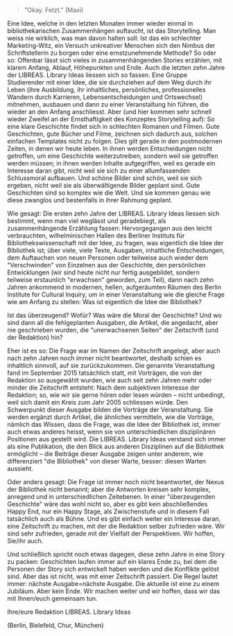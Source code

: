 
> "Okay. Fetzt." (Maxi)

Eine Idee, welche in den letzten Monaten immer wieder einmal in
bibliothekarischen Zusammenhängen auftaucht, ist das Storytelling. Man
weiss nie wirklich, was man davon halten soll: Ist das ein schlechter
Marketing-Witz, ein Versuch unkreativer Menschen sich den Nimbus der
Schriftstellerin zu borgen oder eine ernstzunehmende Methode? So oder
so: Offenbar lässt sich vieles in zusammenhängenden Stories erzählen,
mit klarem Anfang, Ablauf, Höhepunkten und Ende. Auch die letzten zehn
Jahre der LIBREAS. Library Ideas liessen sich so fassen. Eine Gruppe
Studierender mit einer Idee, die sie durchziehen auf dem Weg durch ihr
Leben (ihre Ausbildung, ihr inhaltliches, persönliches, professionelles
Wandern durch Karrieren, Lebensentscheidungen und Ortswechsel)
mitnehmen, ausbauen und dann zu einer Veranstaltung hin führen, die
wieder an den Anfang anschliesst. Aber (und hier kommen sehr schnell
wieder Zweifel an der Ernsthaftigkeit des Konzeptes Storytelling auf):
So eine klare Geschichte findet sich in schlechten Romanen und Filmen.
Gute Geschichten, gute Bücher und Filme, zeichnen sich dadurch aus,
solchen einfachen Templates nicht zu folgen. Dies gilt gerade in den
postmodernen Zeiten, in denen wir heute leben. In ihnen werden
Entscheidungen nicht getroffen, um eine Geschichte weiterzutreiben,
sondern weil sie getroffen werden müssen; in ihnen werden Inhalte
aufgegriffen, weil es gerade ein Interesse daran gibt, nicht weil sie
sich zu einer allumfassenden Schlussmoral aufbauen. Und schöne Bilder
sind schön, weil sie sich ergeben, nicht weil sie als überwältigende
Bilder geplant sind. Gute Geschichten sind so komplex wie die Welt. Und
sie kommen genau wie diese zwanglos und bestenfalls in ihrer Rahmung
geplant.

Wie gesagt: Die ersten zehn Jahre der LIBREAS. Library Ideas liessen
sich bestimmt, wenn man viel weglässt und geradebiegt, als
zusammenhängende Erzählung fassen: Hervorgegangen aus den leicht
verbrauchten, wilhelminischen Hallen des Berliner Instituts für
Bibliothekswissenschaft mit der Idee, zu fragen, was eigentlich die Idee
der Bibliothek ist; über viele, viele Texte, Ausgaben, inhaltliche
Entscheidungen, dem Auftauchen von neuen Personen oder teilweise auch
wieder dem "Verschwinden" von Einzelnen aus der Geschichte, den
persönlichen Entwicklungen (wir sind heute nicht nur fertig ausgebildet,
sondern teilweise erstaunlich "erwachsen" geworden, zum Teil), dann nach
zehn Jahren ankommend in modernen, hellen, aufgeräumten Räumen des
Berlin Institute for Cultural Inquiry, um in einer Veranstaltung wie die
gleiche Frage wie am Anfang zu stellen: Was ist eigentlich die Idee der
Bibliothek?

Ist das überzeugend? Wofür? Was wäre die Moral der Geschichte? Und wo
sind dann all die fehlgeplanten Ausgaben, die Artikel, die angedacht,
aber nie geschrieben wurden, die "unerwachsenen Seiten" der Zeitschrift
(und der Redaktion) hin?

Eher ist es so: Die Frage war im Namen der Zeitschrift angelegt, aber
auch nach zehn Jahren noch immer nicht beantwortet, deshalb schien es
inhaltlich sinnvoll, auf sie zurückzukommen. Die genannte Veranstaltung
fand im September 2015 tatsächlich statt, mit Vorträgen, die von der
Redaktion so ausgewählt wurden, wie auch seit zehn Jahren mehr oder
minder die Zeitschrift entsteht: Nach dem subjektiven Interesse der
Redaktion; so, wie wir sie gerne hören oder lesen würden – nicht
unbedingt, weil sich damit ein Kreis zum Jahr 2005 schliessen würde. Den
Schwerpunkt dieser Ausgabe bilden die Vorträge der Veranstaltung. Sie
werden ergänzt durch Artikel, die ähnliches vermitteln, wie die
Vorträge, nämlich das Wissen, dass die Frage, was die Idee der
Bibliothek ist, immer auch etwas anderes heisst, wenn sie von
unterschiedlichen disziplinären Positionen aus gestellt wird. Die
LIBREAS. Library Ideas verstand sich immer als eine Publikation, die den
Blick aus anderen Disziplinen auf die Bibliothek ermöglicht – die
Beiträge dieser Ausgabe zeigen unter anderem, wie differenziert "die
Bibliothek" von dieser Warte, besser: diesen Warten aussieht.

Oder anders gesagt: Die Frage ist immer noch nicht beantwortet, der
Nexus der Bibliothek nicht benannt; aber die Antworten kreisen sehr
komplex, anregend und in unterschiedlichen Zeitebenen. In einer
"überzeugenden Geschichte" wäre das wohl nicht so, aber es gibt kein
abschließendes Happy End, nur ein Happy Stage, als Zwischenstufe und in
diesem Fall tatsächlich auch als Bühne. Und es gibt einfach weiter ein
Interesse daran, eine Zeitschrift zu machen, mit der die Redaktion
selber zufrieden wäre. Wir sind sehr zufrieden, gerade mit der Vielfalt
der Perspektiven. Wir hoffen, Sie/ihr auch.

Und schließlich spricht noch etwas dagegen, diese zehn Jahre in eine
Story zu packen: Geschichten laufen immer auf ein klares Ende zu, bei
dem die Personen der Story sich entwickelt haben werden und die
Konflikte gelöst sind. Aber das ist nicht, was mit einer Zeitschrift
passiert. Die Regel lautet immer: nächste Ausgabe=nächste Ausgabe. Die
aktuelle ist eine zu einem Jubiläum. Aber kein Ende. Wir machen weiter
und wir hoffen, dass wir das mit Ihnen/euch gemeinsam tun.

Ihre/eure Redaktion LIBREAS. Library Ideas

(Berlin, Bielefeld, Chur, München)
